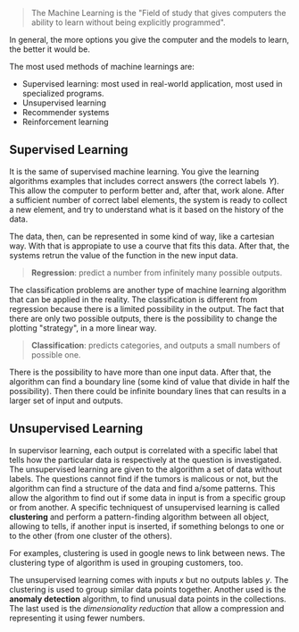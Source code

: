 > The Machine Learning is the "Field of study that gives computers the ability to learn without being explicitly programmed".

In general, the more options you give the computer and the models to learn, the better it would be. 

The most used methods of machine learnings are:
- Supervised learning: most used in real-world application, most used in specialized programs.
- Unsupervised learning
- Recommender systems
- Reinforcement learning

## Supervised Learning
It is the same of supervised machine learning.
You give the learning algorithms examples that includes correct answers (the correct labels $Y$). This allow the computer to perform better and, after that, work alone.
After a sufficient number of correct label elements, the system is ready to collect a new element, and try to understand what is it based on the history of the data.

The data, then, can be represented in some kind of way, like a cartesian way. With that is appropiate to use a courve that fits this data. After that, the systems retrun the value of the function in the new input data.

> **Regression**: predict a number from infinitely many possible outputs.

The classification problems are another type of machine learning algorithm that can be applied in the reality. The classification is different from regression because there is a limited possibility in the output. The fact that there are only two possible outputs, there is the possibility to change the plotting "strategy", in a more linear way.

> **Classification**: predicts categories, and outputs a small numbers of possible one.

There is the possibility to have more than one input data. After that, the algorithm can find a boundary line (some kind of value that divide in half the possibility). Then there could be infinite boundary lines that can results in a larger set of input and outputs.

## Unsupervised Learning

In supervisor learning, each output is correlated with a specific label that tells how the particular data is respectively at the question is investigated.
The unsupervised learning are given to the algorithm a set of data without labels. The questions cannot find if the tumors is malicous or not, but the algorithm can find a structure of the data and find a/some patterns. This allow the algorithm to find out if some data in input is from a specific group or from another.
A specific techniquest of unsupervised learning is called **clustering** and perform a pattern-finding algorithm between all object, allowing to tells, if another input is inserted, if something belongs to one or to the other (from one cluster of the others). 

For examples, clustering is used in google news to link between news.
The clustering type of algorithm is used in grouping customers, too.

The unsupervised learning comes with inputs $x$ but no outputs lables $y$. 
The clustering is used to group similar data points together. Another used is the **anomaly detection** algorithm, to find unusual data points in the collections. The last used is the *dimensionality reduction* that allow a compression and representing it using fewer numbers.
